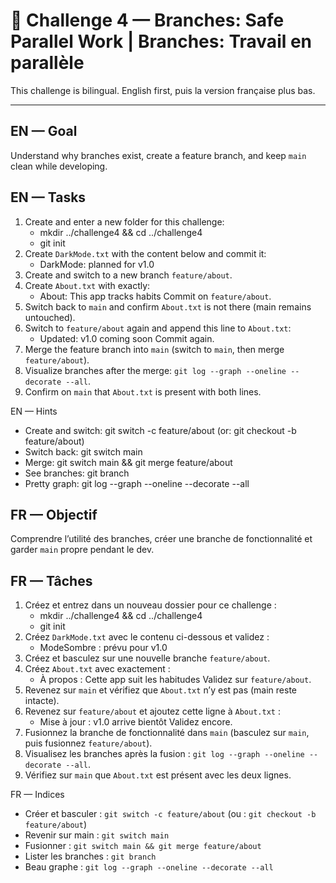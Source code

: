 # 🧩 Challenge 4 — Branches: Safe Parallel Work | Branches: Travail en parallèle

This challenge is bilingual. English first, puis la version française plus bas.

---

## EN — Goal

Understand why branches exist, create a feature branch, and keep `main` clean while developing.

## EN — Tasks

1. Create and enter a new folder for this challenge:
   - mkdir ../challenge4 && cd ../challenge4
   - git init
2. Create `DarkMode.txt` with the content below and commit it:
   - DarkMode: planned for v1.0
3. Create and switch to a new branch `feature/about`.
4. Create `About.txt` with exactly:
   - About: This app tracks habits
     Commit on `feature/about`.
5. Switch back to `main` and confirm `About.txt` is not there (main remains untouched).
6. Switch to `feature/about` again and append this line to `About.txt`:
   - Updated: v1.0 coming soon
     Commit again.
7. Merge the feature branch into `main` (switch to `main`, then merge `feature/about`).
8. Visualize branches after the merge: `git log --graph --oneline --decorate --all`.
9. Confirm on `main` that `About.txt` is present with both lines.

EN — Hints

- Create and switch: git switch -c feature/about (or: git checkout -b feature/about)
- Switch back: git switch main
- Merge: git switch main && git merge feature/about
- See branches: git branch
- Pretty graph: git log --graph --oneline --decorate --all

## FR — Objectif

Comprendre l’utilité des branches, créer une branche de fonctionnalité et garder `main` propre pendant le dev.

## FR — Tâches

1. Créez et entrez dans un nouveau dossier pour ce challenge :
   - mkdir ../challenge4 && cd ../challenge4
   - git init
2. Créez `DarkMode.txt` avec le contenu ci-dessous et validez :
   - ModeSombre : prévu pour v1.0
3. Créez et basculez sur une nouvelle branche `feature/about`.
4. Créez `About.txt` avec exactement :
   - À propos : Cette app suit les habitudes
     Validez sur `feature/about`.
5. Revenez sur `main` et vérifiez que `About.txt` n’y est pas (main reste intacte).
6. Revenez sur `feature/about` et ajoutez cette ligne à `About.txt` :
   - Mise à jour : v1.0 arrive bientôt
     Validez encore.
7. Fusionnez la branche de fonctionnalité dans `main` (basculez sur `main`, puis fusionnez `feature/about`).
8. Visualisez les branches après la fusion : `git log --graph --oneline --decorate --all`.
9. Vérifiez sur `main` que `About.txt` est présent avec les deux lignes.

FR — Indices

- Créer et basculer : `git switch -c feature/about` (ou : `git checkout -b feature/about`)
- Revenir sur main : `git switch main`
- Fusionner : `git switch main && git merge feature/about`
- Lister les branches : `git branch`
- Beau graphe : `git log --graph --oneline --decorate --all`
